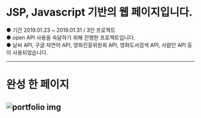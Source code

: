 # JSP, Javascript 기반의 웹 페이지입니다.


●  기간 2019.01.23 ~ 2019.01.31 / 3인 프로젝트  
●  open API 사용을 숙달하기 위해 진행한 프로젝트입니다.  
●  날씨 API, 구글 자연어 API, 영화진흥위원회 API, 영화도서검색 API, 사람인 API 등이 사용되었습니다. 
  
---
# 완성 한 페이지
![portfolio img](https://img1.daumcdn.net/thumb/R1280x0/?scode=mtistory&fname=https%3A%2F%2Fk.kakaocdn.net%2Fdn%2Fd54I19%2FbtquK92zjtl%2FBK3v3h5mg390hO1aicvQzK%2Fimg.png)  
---
